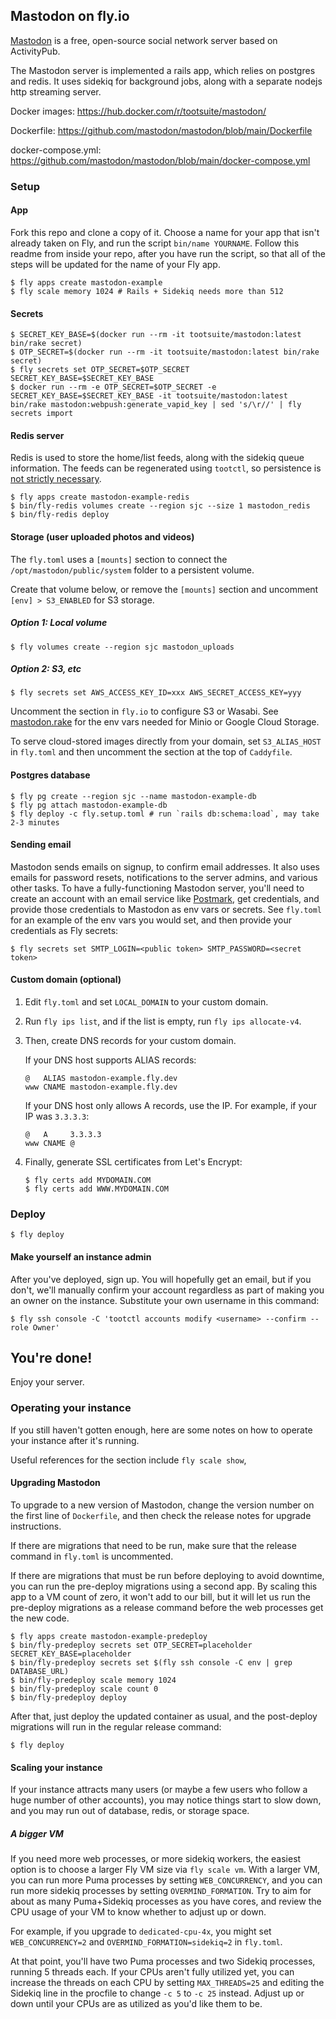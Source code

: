 ## Mastodon on fly.io

[Mastodon](https://github.com/mastodon/mastodon) is a free, open-source social network server based on ActivityPub.

The Mastodon server is implemented a rails app, which relies on postgres and redis. It uses sidekiq for background jobs, along with a separate nodejs http streaming server.

Docker images: https://hub.docker.com/r/tootsuite/mastodon/

Dockerfile: https://github.com/mastodon/mastodon/blob/main/Dockerfile

docker-compose.yml: https://github.com/mastodon/mastodon/blob/main/docker-compose.yml

### Setup

#### App

Fork this repo and clone a copy of it. Choose a name for your app that isn't already taken on Fly, and run the script `bin/name YOURNAME`. Follow this readme from inside your repo, after you have run the script, so that all of the steps will be updated for the name of your Fly app.

```
$ fly apps create mastodon-example
$ fly scale memory 1024 # Rails + Sidekiq needs more than 512
```

#### Secrets

```
$ SECRET_KEY_BASE=$(docker run --rm -it tootsuite/mastodon:latest bin/rake secret)
$ OTP_SECRET=$(docker run --rm -it tootsuite/mastodon:latest bin/rake secret)
$ fly secrets set OTP_SECRET=$OTP_SECRET SECRET_KEY_BASE=$SECRET_KEY_BASE
$ docker run --rm -e OTP_SECRET=$OTP_SECRET -e SECRET_KEY_BASE=$SECRET_KEY_BASE -it tootsuite/mastodon:latest bin/rake mastodon:webpush:generate_vapid_key | sed 's/\r//' | fly secrets import
```

#### Redis server

Redis is used to store the home/list feeds, along with the sidekiq queue information. The feeds can be regenerated using `tootctl`, so persistence is [not strictly necessary](https://docs.joinmastodon.org/admin/backups/#failure).

```
$ fly apps create mastodon-example-redis
$ bin/fly-redis volumes create --region sjc --size 1 mastodon_redis
$ bin/fly-redis deploy
```

#### Storage (user uploaded photos and videos)

The `fly.toml` uses a `[mounts]` section to connect the `/opt/mastodon/public/system` folder to a persistent volume.

Create that volume below, or remove the `[mounts]` section and uncomment `[env] > S3_ENABLED` for S3 storage.

##### Option 1: Local volume

```
$ fly volumes create --region sjc mastodon_uploads
```

##### Option 2: S3, etc

```
$ fly secrets set AWS_ACCESS_KEY_ID=xxx AWS_SECRET_ACCESS_KEY=yyy
```

Uncomment the section in `fly.io` to configure S3 or Wasabi.  See [mastodon.rake](https://github.com/mastodon/mastodon/blob/5ba46952af87e42a64962a34f7ec43bc710bdcaf/lib/tasks/mastodon.rake#L137) for the env vars needed for Minio or Google Cloud Storage.

To serve cloud-stored images directly from your domain, set `S3_ALIAS_HOST` in `fly.toml` and then uncomment the section at the top of `Caddyfile`.

#### Postgres database

```
$ fly pg create --region sjc --name mastodon-example-db
$ fly pg attach mastodon-example-db
$ fly deploy -c fly.setup.toml # run `rails db:schema:load`, may take 2-3 minutes
```

#### Sending email

Mastodon sends emails on signup, to confirm email addresses. It also uses emails for password resets, notifications to the server admins, and various other tasks. To have a fully-functioning Mastodon server, you'll need to create an account with an email service like [Postmark](https://postmarkapp.com), get credentials, and provide those credentials to Mastodon as env vars or secrets. See `fly.toml` for an example of the env vars you would set, and then provide your credentials as Fly secrets:

```
$ fly secrets set SMTP_LOGIN=<public token> SMTP_PASSWORD=<secret token>
```

#### Custom domain (optional)

1. Edit `fly.toml` and set `LOCAL_DOMAIN` to your custom domain.
2. Run `fly ips list`, and if the list is empty, run `fly ips allocate-v4`.
3. Then, create DNS records for your custom domain.

    If your DNS host supports ALIAS records:

    ```
    @   ALIAS mastodon-example.fly.dev
    www CNAME mastodon-example.fly.dev
    ```

    If your DNS host only allows A records, use the IP. For example, if your IP was `3.3.3.3`:

    ```
    @   A     3.3.3.3
    www CNAME @
    ```

4. Finally, generate SSL certificates from Let's Encrypt:

    ```
    $ fly certs add MYDOMAIN.COM
    $ fly certs add WWW.MYDOMAIN.COM
    ```

### Deploy

```
$ fly deploy
```

#### Make yourself an instance admin

After you've deployed, sign up. You will hopefully get an email, but if you don't, we'll manually confirm your account regardless as part of making you an owner on the instance. Substitute your own username in this command:

```
$ fly ssh console -C 'tootctl accounts modify <username> --confirm --role Owner'
```

## You're done!

Enjoy your server.


### Operating your instance

If you still haven't gotten enough, here are some notes on how to operate your instance after it's running.

Useful references for the section include `fly scale show`, 

#### Upgrading Mastodon

To upgrade to a new version of Mastodon, change the version number on the first line of `Dockerfile`, and then check the release notes for upgrade instructions.

If there are migrations that need to be run, make sure that the release command in `fly.toml` is uncommented.

If there are migrations that must be run before deploying to avoid downtime, you can run the pre-deploy migrations using a second app. By scaling this app to a VM count of zero, it won't add to our bill, but it will let us run the pre-deploy migrations as a release command before the web processes get the new code.

```
$ fly apps create mastodon-example-predeploy
$ bin/fly-predeploy secrets set OTP_SECRET=placeholder SECRET_KEY_BASE=placeholder
$ bin/fly-predeploy secrets set $(fly ssh console -C env | grep DATABASE_URL)
$ bin/fly-predeploy scale memory 1024
$ bin/fly-predeploy scale count 0
$ bin/fly-predeploy deploy
```

After that, just deploy the updated container as usual, and the post-deploy migrations will run in the regular release command:

```
$ fly deploy
```

#### Scaling your instance

If your instance attracts many users (or maybe a few users who follow a huge number of other accounts), you may notice things start to slow down, and you may run out of database, redis, or storage space.

##### A bigger VM

If you need more web processes, or more sidekiq workers, the easiest option is to choose a larger Fly VM size via `fly scale vm`. With a larger VM, you can run more Puma processes by setting `WEB_CONCURRENCY`, and you can run more sidekiq processes by setting `OVERMIND_FORMATION`. Try to aim for about as many Puma+Sidekiq processes as you have cores, and review the CPU usage of your VM to know whether to adjust up or down.

For example, if you upgrade to `dedicated-cpu-4x`, you might set `WEB_CONCURRENCY=2` and `OVERMIND_FORMATION=sidekiq=2` in `fly.toml`.

At that point, you'll have two Puma processes and two Sidekiq processes, running 5 threads each. If your CPUs aren't fully utilized yet, you can increase the threads on each CPU by setting `MAX_THREADS=25` and editing the Sidekiq line in the procfile to change `-c 5` to `-c 25` instead. Adjust up or down until your CPUs are as utilized as you'd like them to be.
